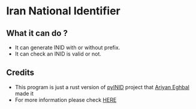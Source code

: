 # Iran National Identifier

## What it can do ?
- It can generate INID with or without prefix.
- It can check an INID is valid or not.

## Credits
- This program is just a rust version of [pyINID](https://github.com/RYNEQ/pyINID) project that [Ariyan Eghbal](https://github.com/RYNEQ) made it
- For more information please check [HERE](https://github.com/RYNEQ/pyINID)
